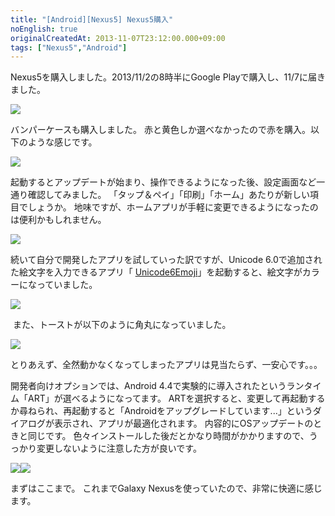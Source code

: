 ```yaml
---
title: "[Android][Nexus5] Nexus5購入"
noEnglish: true
originalCreatedAt: 2013-11-07T23:12:00.000+09:00
tags: ["Nexus5","Android"]
---
```

Nexus5を購入しました。2013/11/2の8時半にGoogle Playで購入し、11/7に届きました。

[![](/img/2013-11-androidnexus5-nexus5_1.png)](/img/2013-11-androidnexus5-nexus5_1.png)
<!--more-->
バンパーケースも購入しました。
赤と黄色しか選べなかったので赤を購入。以下のような感じです。

[![](/img/2013-11-androidnexus5-nexus5_2.png)](/img/2013-11-androidnexus5-nexus5_2.png)

起動するとアップデートが始まり、操作できるようになった後、設定画面など一通り確認してみました。
「タップ＆ペイ」「印刷」「ホーム」あたりが新しい項目でしょうか。
地味ですが、ホームアプリが手軽に変更できるようになったのは便利かもしれません。

[![](/img/2013-11-androidnexus5-nexus5_3.png)](/img/2013-11-androidnexus5-nexus5_3.png)

続いて自分で開発したアプリを試していった訳ですが、Unicode 6.0で追加された絵文字を入力できるアプリ「 [Unicode6Emoji](https://play.google.com/store/apps/details?id=com.sika524.android.unicode6emoji)」を起動すると、絵文字がカラーになっていました。

[![](/img/2013-11-androidnexus5-nexus5_4.png)](/img/2013-11-androidnexus5-nexus5_4.png)

 また、トーストが以下のように角丸になっていました。

[![](/img/2013-11-androidnexus5-nexus5_5.png)](/img/2013-11-androidnexus5-nexus5_5.png)

とりあえず、全然動かなくなってしまったアプリは見当たらず、一安心です。。。

開発者向けオプションでは、Android 4.4で実験的に導入されたというランタイム「ART」が選べるようになってます。
ARTを選択すると、変更して再起動するか尋ねられ、再起動すると「Androidをアップグレードしています...」というダイアログが表示され、アプリが最適化されます。
内容的にOSアップデートのときと同じです。
色々インストールした後だとかなり時間がかかりますので、うっかり変更しないように注意した方が良いです。

[![](/img/2013-11-androidnexus5-nexus5_6.png)](/img/2013-11-androidnexus5-nexus5_6.png)[![](/img/2013-11-androidnexus5-nexus5_7.png)](/img/2013-11-androidnexus5-nexus5_7.png)

まずはここまで。
これまでGalaxy Nexusを使っていたので、非常に快適に感じます。
